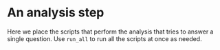 # An analysis step

Here we place the scripts that perform the analysis that tries to answer a single question.
Use `run_all` to run all the scripts at once as needed.
